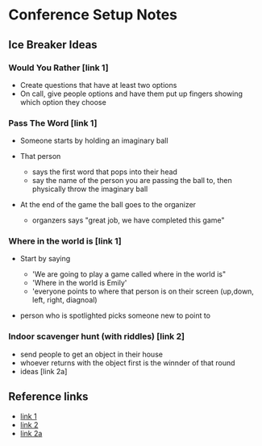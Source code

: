 # Conference Setup Notes

## Ice Breaker Ideas

### Would You Rather [link 1]

- Create questions that have at least two options
- On call, give people options and have them put up fingers showing which option they choose

### Pass The Word [link 1]

- Someone starts by holding an imaginary ball
- That person

  - says the first word that pops into their head
  - say the name of the person you are passing the ball to, then physically throw the imaginary ball

- At the end of the game the ball goes to the organizer

  - organzers says "great job, we have completed this game"

### Where in the world is [link 1]

- Start by saying

  - 'We are going to play a game called where in the world is"
  - 'Where in the world is Emily'
  - 'everyone points to where that person is on their screen (up,down, left, right, diagnoal)

- person who is spotlighted picks someone new to point to

### Indoor scavenger hunt (with riddles) [link 2]

- send people to get an object in their house
- whoever returns with the object first is the winnder of that round
- ideas [link 2a]

## Reference links

- [link 1](https://youtu.be/7BrdHfdiaWw)
- [link 2](https://youtu.be/KnWUvpMQOpw)
- [link 2a](https://pin.it/6MSYlrf)
